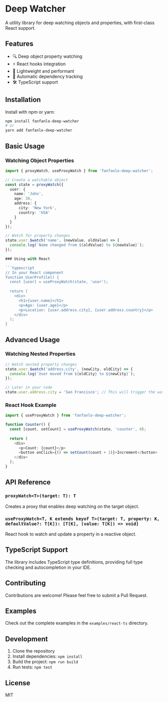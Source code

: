 # Deep Watcher

A utility library for deep watching objects and properties, with first-class React support.

## Features

- 🔍 Deep object property watching
- ⚡ React hooks integration
- 🚀 Lightweight and performant
- 🔄 Automatic dependency tracking
- 🛠️ TypeScript support

## Installation

Install with npm or yarn:

```bash
npm install fanfanlo-deep-watcher
# or
yarn add fanfanlo-deep-watcher
```

## Basic Usage

### Watching Object Properties

```typescript
import { proxyWatch, useProxyWatch } from 'fanfanlo-deep-watcher';

// Create a watchable object
const state = proxyWatch({
  user: {
    name: 'John',
    age: 30,
    address: {
      city: 'New York',
      country: 'USA'
    }
  }
});

// Watch for property changes
state.user.$watch('name', (newValue, oldValue) => {
  console.log(`Name changed from ${oldValue} to ${newValue}`);
});

### Using with React

```typescript
// In your React component
function UserProfile() {
  const [user] = useProxyWatch(state, 'user');
  
  return (
    <div>
      <h1>{user.name}</h1>
      <p>Age: {user.age}</p>
      <p>Location: {user.address.city}, {user.address.country}</p>
    </div>
  );
}
```

## Advanced Usage

### Watching Nested Properties

```typescript
// Watch nested property changes
state.user.$watch('address.city', (newCity, oldCity) => {
  console.log(`User moved from ${oldCity} to ${newCity}`);
});

// Later in your code
state.user.address.city = 'San Francisco'; // This will trigger the watcher
```

### React Hook Example

```typescript
import { useProxyWatch } from 'fanfanlo-deep-watcher';

function Counter() {
  const [count, setCount] = useProxyWatch(state, 'counter', 0);
  
  return (
    <div>
      <p>Count: {count}</p>
      <button onClick={() => setCount(count + 1)}>Increment</button>
    </div>
  );
}
```

## API Reference

### `proxyWatch<T>(target: T): T`

Creates a proxy that enables deep watching on the target object.

### `useProxyWatch<T, K extends keyof T>(target: T, property: K, defaultValue?: T[K]): [T[K], (value: T[K]) => void]`

React hook to watch and update a property in a reactive object.

## TypeScript Support

The library includes TypeScript type definitions, providing full type checking and autocompletion in your IDE.

## Contributing

Contributions are welcome! Please feel free to submit a Pull Request.

## Examples

Check out the complete examples in the `examples/react-ts` directory.

## Development

1. Clone the repository
2. Install dependencies: `npm install`
3. Build the project: `npm run build`
4. Run tests: `npm test`

## License

MIT
